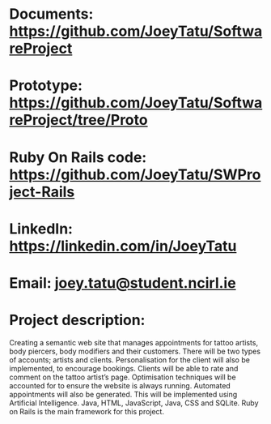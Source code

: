 # Documents: https://github.com/JoeyTatu/SoftwareProject
# Prototype: https://github.com/JoeyTatu/SoftwareProject/tree/Proto
# Ruby On Rails code: https://github.com/JoeyTatu/SWProject-Rails

# LinkedIn: https://linkedin.com/in/JoeyTatu
# Email: joey.tatu@student.ncirl.ie

# Project description:
Creating a semantic web site that manages appointments for tattoo artists, body piercers, body modifiers and their customers. There will be two types of accounts; artists and clients. Personalisation for the client will also be implemented, to encourage bookings. Clients will be able to rate and comment on the tattoo artist’s page. Optimisation techniques will be accounted for to ensure the website is always running. Automated appointments will also be generated.  This will be implemented using Artificial Intelligence. Java, HTML, JavaScript, Java, CSS and SQLite. Ruby on Rails is the main framework for this project.
